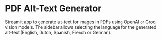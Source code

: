 # PDF Alt-Text Generator

Streamlit app to generate alt-text for images in PDFs using OpenAI or Groq vision models.
The sidebar allows selecting the language for the generated alt-text (English, Dutch, Spanish, French or German).
